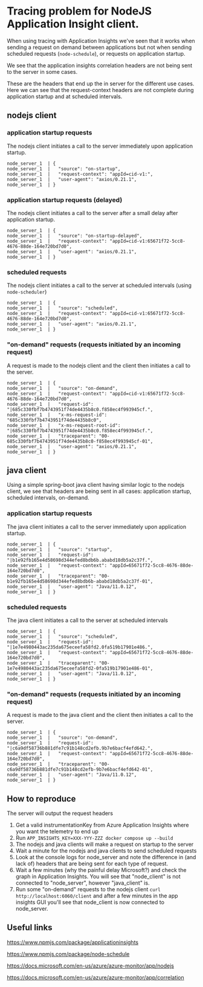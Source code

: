 # Tracing problem for NodeJS Application Insight client.
When using tracing with Application Insights we've seen that it works when sending a request on demand between applications but not when sending scheduled requests (`node-schedule`), or requests on application startup.

We see that the application insights correlation headers are not being sent to the server in some cases.

These are the headers that end up the in server for the different use cases. Here we can see that the request-context headers are not complete during application startup and at scheduled intervals.

## nodejs client

### application startup requests
The nodejs client initiates a call to the server immediately upon application startup.
```
node_server_1  | {
node_server_1  |   "source": "on-startup",
node_server_1  |   "request-context": "appId=cid-v1:",
node_server_1  |   "user-agent": "axios/0.21.1",
node_server_1  | }
```

### application startup requests (delayed)
The nodejs client initiates a call to the server after a small delay after application startup.
```
node_server_1  | {
node_server_1  |   "source": "on-startup-delayed",
node_server_1  |   "request-context": "appId=cid-v1:65671f72-5cc8-4676-88de-164e720bd7d0",
node_server_1  |   "user-agent": "axios/0.21.1",
node_server_1  | }
```

### scheduled requests
The nodejs client initiates a call to the server at scheduled intervals (using `node-scheduler`)
```
node_server_1  | {
node_server_1  |   "source": "scheduled",
node_server_1  |   "request-context": "appId=cid-v1:65671f72-5cc8-4676-88de-164e720bd7d0",
node_server_1  |   "user-agent": "axios/0.21.1",
node_server_1  | }
```

### "on-demand" requests (requests initiated by an incoming request)
A request is made to the nodejs client and the client then initiates a call to the server.
```
node_server_1  | {
node_server_1  |   "source": "on-demand",
node_server_1  |   "request-context": "appId=cid-v1:65671f72-5cc8-4676-88de-164e720bd7d0",
node_server_1  |   "request-id": "|685c330fbf7b4743951f74de4435b8c0.f858ec4f993945cf.",
node_server_1  |   "x-ms-request-id": "685c330fbf7b4743951f74de4435b8c0",
node_server_1  |   "x-ms-request-root-id": "|685c330fbf7b4743951f74de4435b8c0.f858ec4f993945cf.",
node_server_1  |   "traceparent": "00-685c330fbf7b4743951f74de4435b8c0-f858ec4f993945cf-01",
node_server_1  |   "user-agent": "axios/0.21.1",
node_server_1  | }
```


## java client

Using a simple spring-boot java client having similar logic to the nodejs client, we see that headers are being sent in all cases: application startup, scheduled intervals, on-demand.

### application startup requests
The java client initiates a call to the server immediately upon application startup.
```
node_server_1  | {
node_server_1  |   "source": "startup",
node_server_1  |   "request-id": "|b1e92fb165e4d58698d344efed8bdb6b.ababd18db5a2c37f.",
node_server_1  |   "request-context": "appId=65671f72-5cc8-4676-88de-164e720bd7d0",
node_server_1  |   "traceparent": "00-b1e92fb165e4d58698d344efed8bdb6b-ababd18db5a2c37f-01",
node_server_1  |   "user-agent": "Java/11.0.12",
node_server_1  | }
```

### scheduled requests
The java client initiates a call to the server at scheduled intervals
```
node_server_1  | {
node_server_1  |   "source": "scheduled",
node_server_1  |   "request-id": "|1e7e4980443ac235da675eceefa58fd2.0fa519b17901e486.",
node_server_1  |   "request-context": "appId=65671f72-5cc8-4676-88de-164e720bd7d0",
node_server_1  |   "traceparent": "00-1e7e4980443ac235da675eceefa58fd2-0fa519b17901e486-01",
node_server_1  |   "user-agent": "Java/11.0.12",
node_server_1  | }
```

### "on-demand" requests (requests initiated by an incoming request)
A request is made to the java client and the client then initiates a call to the server.
```
node_server_1  | {
node_server_1  |   "source": "on-demand",
node_server_1  |   "request-id": "|c6a9df58736b881dfe7c91b148cd2efb.9b7e6bacf4efd642.",
node_server_1  |   "request-context": "appId=65671f72-5cc8-4676-88de-164e720bd7d0",
node_server_1  |   "traceparent": "00-c6a9df58736b881dfe7c91b148cd2efb-9b7e6bacf4efd642-01",
node_server_1  |   "user-agent": "Java/11.0.12",
node_server_1  | }
```




## How to reproduce
The server will output the request headers

1. Get a valid instrumentationKey from Azure Application Insights where you want the telemetry to end up
2. Run `APP_INSIGHTS_KEY=XXX-YYY-ZZZ docker compose up --build`
3. The nodejs and java clients will make a request on startup to the server
4. Wait a minute for the nodejs and java clients to send scheduled requests
5. Look at the console logs for node_server and note the difference in (and lack of) headers that are being sent for each type of request.
6. Wait a few minutes (why the painful delay Microsoft?) and check the graph in Application Insights. You will see that "node_client" is not connected to "node_server", however "java_client" is.
7. Run some "on-demand" requests to the nodejs client `curl http://localhost:6060/client` and after a few minutes in the app insights GUI you'll see that node_client is now connected to node_server.

## Useful links
https://www.npmjs.com/package/applicationinsights

https://www.npmjs.com/package/node-schedule

https://docs.microsoft.com/en-us/azure/azure-monitor/app/nodejs

https://docs.microsoft.com/en-us/azure/azure-monitor/app/correlation

